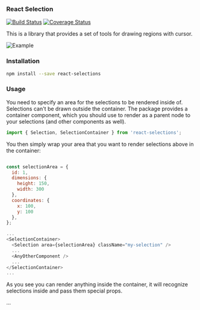 ### React Selection
[![Build Status](https://travis-ci.org/MadAppGang/react-selections.svg?branch=master)](https://travis-ci.org/MadAppGang/react-selections)
[![Coverage Status](https://coveralls.io/repos/github/MadAppGang/react-selections/badge.svg?branch=master)](https://coveralls.io/github/MadAppGang/react-selections?branch=master)

This is a library that provides a set of tools for drawing regions with cursor.

![Example](https://image.ibb.co/mfodSJ/ezgif_com_gif_maker.gif "Example")

### Installation

```bash
npm install --save react-selections
```

### Usage

You need to specify an area for the selections to be rendered inside of. Selections can't be drawn outside the container. The package provides a container component, which you should use to render as a parent node to your selections (and other components as well).

```javascript
import { Selection, SelectionContainer } from 'react-selections';
```

You then simply wrap your area that you want to render selections above in the container:

```javascript

const selectionArea = {
  id: 1,
  dimensions: {
    height: 150,
    width: 300
  },
  coordinates: {
    x: 100,
    y: 100
  },
};

...
<SelectionContainer>
  <Selection area={selectionArea} className="my-selection" />
  ...
  <AnyOtherComponent />
  ...
</SelectionContainer>
...
```

As you see you can render anything inside the container, it will recognize selections inside and pass them special props.

...